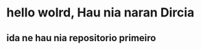 <html>
<head>
</head>
<body>
	<h1>hello wolrd, Hau nia naran Dircia</h1>
	<h2>ida ne hau nia repositorio primeiro</h2
</body>
</html>